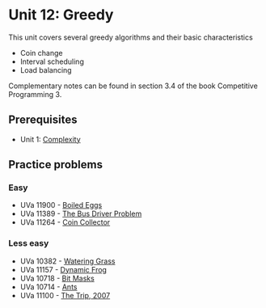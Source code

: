 # Unit 12: Greedy
This unit covers several greedy algorithms and their basic characteristics

- Coin change
- Interval scheduling
- Load balancing

Complementary notes can be found in section 3.4 of the book Competitive Programming 3.

## Prerequisites

- Unit 1: [Complexity](../01-complexity)

## Practice problems

### Easy

- UVa 11900 - [Boiled Eggs](https://uva.onlinejudge.org/external/119/11900.pdf)
- UVa 11389 - [The Bus Driver Problem](https://uva.onlinejudge.org/external/113/11389.pdf)
- UVa 11264 - [Coin Collector](https://uva.onlinejudge.org/external/112/11264.pdf)

### Less easy

- UVa 10382 - [Watering Grass](https://uva.onlinejudge.org/external/103/10382.pdf)
- UVa 11157 - [Dynamic Frog](https://uva.onlinejudge.org/external/111/11157.pdf)
- UVa 10718 - [Bit Masks](https://uva.onlinejudge.org/external/107/10718.pdf)
- UVa 10714 - [Ants](https://uva.onlinejudge.org/external/107/10714.pdf)
- UVa 11100 - [The Trip, 2007](https://uva.onlinejudge.org/external/111/11100.pdf)